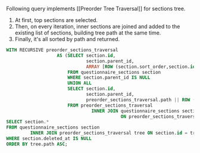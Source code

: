 Following query implements [[Preorder Tree Traversal]] for sections tree.

1. At first, top sections are selected.
2. Then, on every iteration, inner sections are joined and added to the existing list of sections, building tree path at the same time.
3. Finally, it's all sorted by path and returned.

```sql
WITH RECURSIVE preorder_sections_traversal
                   AS (SELECT section.id,
                              section.parent_id,
                              ARRAY [ROW (section.sort_order,section.id)] AS path
                       FROM questionnaire_sections section
                       WHERE section.parent_id IS NULL
                       UNION ALL
                       SELECT section.id,
                              section.parent_id,
                              preorder_sections_traversal.path || ROW (section.sort_order,section.id) AS path
                       FROM preorder_sections_traversal
                                INNER JOIN questionnaire_sections section
                                           ON preorder_sections_traversal.id = section.parent_id)
SELECT section.*
FROM questionnaire_sections section
         INNER JOIN preorder_sections_traversal tree ON section.id = tree.id
WHERE section.deleted_at IS NULL
ORDER BY tree.path ASC;
```